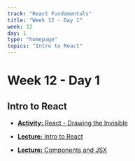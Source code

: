 ```yaml
---
track: "React Fundamentals"
title: "Week 12 - Day 1"
week: 12
day: 1
type: "homepage"
topics: "Intro to React"
---
```


# Week 12 - Day 1

## Intro to React

- [**Activity:** React - Drawing the Invisible](https://www.youtube.com/watch?v=MQGe9zxlRdk)

- [**Lecture:** Intro to React](/react-fundamentals/week-12/day-1/lecture-materials/intro-to-react)

- [**Lecture:** Components and JSX](/react-fundamentals/week-12/day-1/lecture-materials/components-and-jsx)